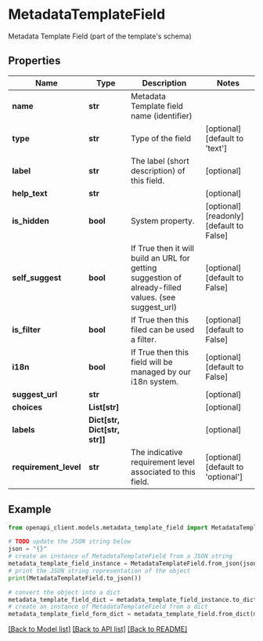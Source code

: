 # MetadataTemplateField

Metadata Template Field (part of the template's schema)

## Properties

Name | Type | Description | Notes
------------ | ------------- | ------------- | -------------
**name** | **str** | Metadata Template field name (identifier) | 
**type** | **str** | Type of the field | [optional] [default to 'text']
**label** | **str** | The label (short description) of this field. | [optional] 
**help_text** | **str** |  | [optional] 
**is_hidden** | **bool** | System property. | [optional] [readonly] [default to False]
**self_suggest** | **bool** | If True then it will build an URL for getting suggestion of already-filled values. (see suggest_url) | [optional] [default to False]
**is_filter** | **bool** | If True then this filed can be used a filter. | [optional] [default to False]
**i18n** | **bool** | If True then this field will be managed by our i18n system. | [optional] [default to False]
**suggest_url** | **str** |  | [optional] 
**choices** | **List[str]** |  | [optional] 
**labels** | **Dict[str, Dict[str, str]]** |  | [optional] 
**requirement_level** | **str** | The indicative requirement level associated to this field. | [optional] [default to 'optional']

## Example

```python
from openapi_client.models.metadata_template_field import MetadataTemplateField

# TODO update the JSON string below
json = "{}"
# create an instance of MetadataTemplateField from a JSON string
metadata_template_field_instance = MetadataTemplateField.from_json(json)
# print the JSON string representation of the object
print(MetadataTemplateField.to_json())

# convert the object into a dict
metadata_template_field_dict = metadata_template_field_instance.to_dict()
# create an instance of MetadataTemplateField from a dict
metadata_template_field_form_dict = metadata_template_field.from_dict(metadata_template_field_dict)
```
[[Back to Model list]](../README.md#documentation-for-models) [[Back to API list]](../README.md#documentation-for-api-endpoints) [[Back to README]](../README.md)


